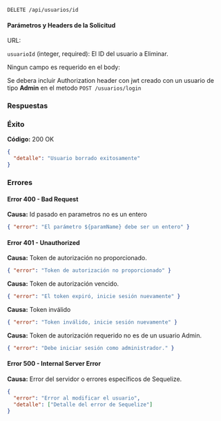 ```http
DELETE /api/usuarios/id
```

#### Parámetros y Headers de la Solicitud

URL:

`usuarioId` (integer, required): El ID del usuario a Eliminar.

Ningun campo es requerido en el body:

Se debera incluir Authorization header con jwt creado con un usuario de tipo **Admin** en el metodo `POST /usuarios/login`

### Respuestas

### Éxito

**Código:** 200 OK

```json
{
  "detalle": "Usuario borrado exitosamente"
}
```

### Errores

#### Error 400 - Bad Request

**Causa:** Id pasado en parametros no es un entero

```json
{ "error": "El parámetro ${paramName} debe ser un entero" }
```

#### Error 401 - Unauthorized

**Causa:** Token de autorización no proporcionado.

```json
{ "error": "Token de autorización no proporcionado" }
```

**Causa:** Token de autorización vencido.

```json
{ "error": "El token expiró, inicie sesión nuevamente" }
```

**Causa:** Token inválido

```json
{ "error": "Token inválido, inicie sesión nuevamente" }
```

**Causa:** Token de autorización requerido no es de un usuario Admin.

```json
{ "error": "Debe iniciar sesión como administrador." }
```

#### Error 500 - Internal Server Error

**Causa:** Error del servidor o errores específicos de Sequelize.

```json
{
  "error": "Error al modificar el usuario",
  "detalle": ["Detalle del error de Sequelize"]
}
```
